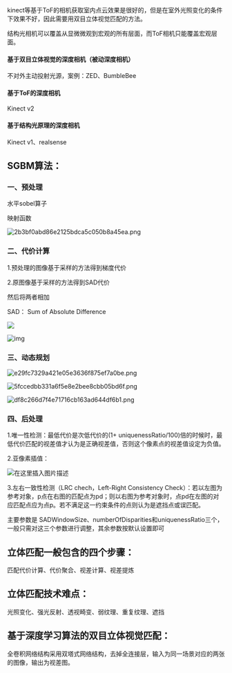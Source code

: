 kinect等基于ToF的相机获取室内点云效果是很好的，但是在室外光照变化的条件下效果不好，因此需要用双目立体视觉匹配的方法。

结构光相机可以覆盖从显微微观到宏观的所有层面，而ToF相机只能覆盖宏观层面。

#### 基于双目立体视觉的深度相机（被动深度相机）

不对外主动投射光源，案例：ZED、BumbleBee

#### 基于ToF的深度相机

Kinect v2

#### 基于结构光原理的深度相机

Kinect v1、realsense



## SGBM算法：

### 一、预处理

水平sobel算子

映射函数

![2b3bf0abd86e2125bdca5c050b8a45ea.png](https://www.freesion.com/images/474/2b3bf0abd86e2125bdca5c050b8a45ea.png)

### 二、代价计算

1.预处理的图像基于采样的方法得到梯度代价

2.原图像基于采样的方法得到SAD代价

然后将两者相加

SAD： Sum of Absolute Difference

![](https://img-blog.csdn.net/20160709143416235?watermark/2/text/aHR0cDovL2Jsb2cuY3Nkbi5uZXQv/font/5a6L5L2T/fontsize/400/fill/I0JBQkFCMA==/dissolve/70/gravity/Center)

![img](https://www.freesion.com/images/45/e086b969f8820a96cb74974220e8452d.png)

### 三、动态规划



![e29fc7329a421e05e3636f875ef7a0be.png](https://www.freesion.com/images/982/e29fc7329a421e05e3636f875ef7a0be.png)

![5fccedbb331a6f5e8e2bee8cbb05bd6f.png](https://www.freesion.com/images/335/5fccedbb331a6f5e8e2bee8cbb05bd6f.png)

![df8c266d7f4e71716cb163ad644df6b1.png](https://www.freesion.com/images/473/df8c266d7f4e71716cb163ad644df6b1.png)

### 四、后处理

1.唯一性检测：最低代价是次低代价的(1+ uniquenessRatio/100)倍的时候时，最低代价匹配的视差值才认为是正确视差值，否则这个像素点的视差值设定为负值。

2.亚像素插值：

![在这里插入图片描述](https://img-blog.csdnimg.cn/20200320100610433.PNG#pic_center)

3.左右一致性检测（LRC chech，Left-Right Consistency Check）：若以左图为参考对象，p点在右图的匹配点为pd；则以右图为参考对象时，点pd在左图的对应匹配点应为点p。若不满足这一约束条件的点则认为是遮挡点或误匹配。



主要参数是 SADWindowSize、numberOfDisparities和uniquenessRatio三个，一般只需对这三个参数进行调整，其余参数按默认设置即可



## 立体匹配一般包含的四个步骤：

匹配代价计算、代价聚合、视差计算、视差提炼

## 立体匹配技术难点：

光照变化、强光反射、透视畸变、弱纹理、重复纹理、遮挡

## 基于深度学习算法的双目立体视觉匹配：

全卷积网络结构采用双塔式网络结构，去掉全连接层，输入为同一场景对应的两张的图像，输出为视差图。